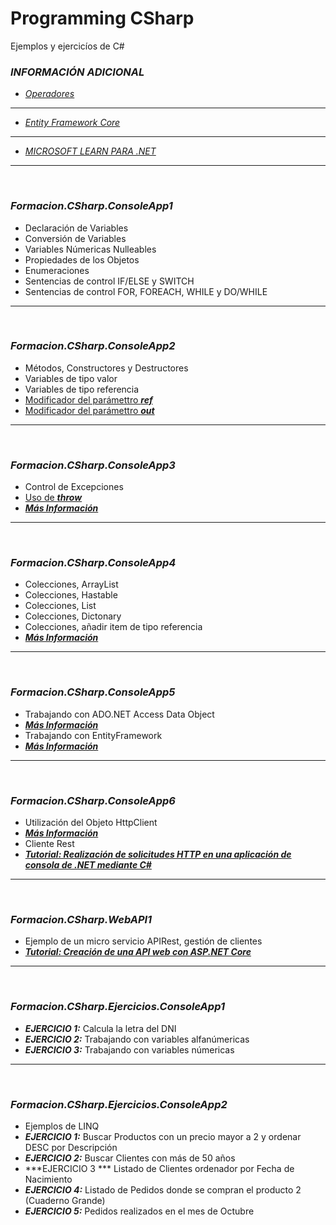 # Programming CSharp
Ejemplos y ejercicíos de C#
&nbsp;
&nbsp;
&nbsp;
### ***INFORMACIÓN ADICIONAL***
* [*Operadores*](https://github.com/Formaciones/Programming-CSharp/blob/main/OPERADORES.md)
---
* [*Entity Framework Core*](https://github.com/Formaciones/Programming-CSharp/blob/main/EF.md)
---
* [*MICROSOFT LEARN PARA .NET*](https://docs.microsoft.com/es-es/learn/dotnet/)
&nbsp;
---
&nbsp;
### ***Formacion.CSharp.ConsoleApp1***
* Declaración de Variables
* Conversión de Variables
* Variables Númericas Nulleables
* Propiedades de los Objetos
* Enumeraciones
* Sentencias de control IF/ELSE y SWITCH
* Sentencias de control FOR, FOREACH, WHILE y DO/WHILE
&nbsp;
---
&nbsp;
### ***Formacion.CSharp.ConsoleApp2***
* Métodos, Constructores y Destructores
* Variables de tipo valor
* Variables de tipo referencia
* [Modificador del parámettro ***ref***](https://docs.microsoft.com/es-es/dotnet/csharp/language-reference/keywords/ref)
* [Modificador del parámettro ***out***](https://docs.microsoft.com/es-es/dotnet/csharp/language-reference/keywords/out-parameter-modifier)
&nbsp;
---
&nbsp;
### ***Formacion.CSharp.ConsoleApp3***
* Control de Excepciones
* [Uso de ***throw***](https://docs.microsoft.com/es-es/dotnet/csharp/language-reference/keywords/throw)
* [***Más Información***](https://docs.microsoft.com/es-es/dotnet/csharp/fundamentals/exceptions/)
&nbsp;
---
&nbsp;
### ***Formacion.CSharp.ConsoleApp4***
* Colecciones, ArrayList
* Colecciones, Hastable
* Colecciones, List
* Colecciones, Dictonary
* Colecciones, añadir item de tipo referencia
* [***Más Información***](https://docs.microsoft.com/es-es/dotnet/csharp/programming-guide/concepts/collections)
&nbsp;
---
&nbsp;
### ***Formacion.CSharp.ConsoleApp5***
* Trabajando con ADO.NET Access Data Object
* [***Más Información***](https://docs.microsoft.com/es-es/dotnet/framework/data/adonet/ado-net-code-examples)
&nbsp;
* Trabajando con EntityFramework
* [***Más Información***](https://docs.microsoft.com/es-es/ef/core/)
&nbsp;
---
&nbsp;
### ***Formacion.CSharp.ConsoleApp6***
* Utilización del Objeto HttpClient
* [***Más Información***](https://docs.microsoft.com/es-es/dotnet/api/system.net.http.httpclient)
&nbsp;
* Cliente Rest
* [***Tutorial: Realización de solicitudes HTTP en una aplicación de consola de .NET mediante C#***](https://docs.microsoft.com/es-es/dotnet/csharp/tutorials/console-webapiclient/)
&nbsp;
---
&nbsp;
### ***Formacion.CSharp.WebAPI1***
* Ejemplo de un micro servicio APIRest, gestión de clientes
* [***Tutorial: Creación de una API web con ASP.NET Core***](https://docs.microsoft.com/es-es/aspnet/core/tutorials/first-web-api?view=aspnetcore-5.0&tabs=visual-studio)
&nbsp;
---
&nbsp;
### ***Formacion.CSharp.Ejercicios.ConsoleApp1***
* ***EJERCICIO 1:*** Calcula la letra del DNI
* ***EJERCICIO 2:*** Trabajando con variables alfanúmericas
* ***EJERCICIO 3:*** Trabajando con variables númericas
---
&nbsp;
### ***Formacion.CSharp.Ejercicios.ConsoleApp2***
* Ejemplos de LINQ
* ***EJERCICIO 1:*** Buscar Productos con un precio mayor a 2 y ordenar DESC por Descripción
* ***EJERCICIO 2:*** Buscar Clientes con más de 50 años
* ***EJERCICIO 3 *** Listado de Clientes ordenador por Fecha de Nacimiento
* ***EJERCICIO 4:*** Listado de Pedidos donde se compran el producto 2 (Cuaderno Grande)
* ***EJERCICIO 5:*** Pedidos realizados en el mes de Octubre

